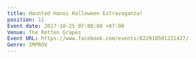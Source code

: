 ```yaml
---
title: Haunted Hanoi Halloween Extravaganza!
position: 11
Event date: 2017-10-25 07:00:00 +07:00
Venue: The Rotten Grapes
Event URL: https://www.facebook.com/events/822918501221427/
Genre: IMPROV
---
```


